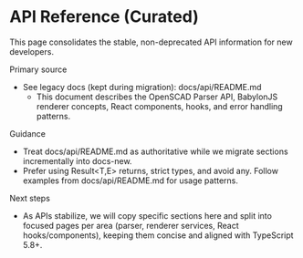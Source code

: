 # API Reference (Curated)

This page consolidates the stable, non-deprecated API information for new developers.

Primary source
- See legacy docs (kept during migration): docs/api/README.md
  - This document describes the OpenSCAD Parser API, BabylonJS renderer concepts, React components, hooks, and error handling patterns.

Guidance
- Treat docs/api/README.md as authoritative while we migrate sections incrementally into docs-new.
- Prefer using Result<T,E> returns, strict types, and avoid any. Follow examples from docs/api/README.md for usage patterns.

Next steps
- As APIs stabilize, we will copy specific sections here and split into focused pages per area (parser, renderer services, React hooks/components), keeping them concise and aligned with TypeScript 5.8+.
